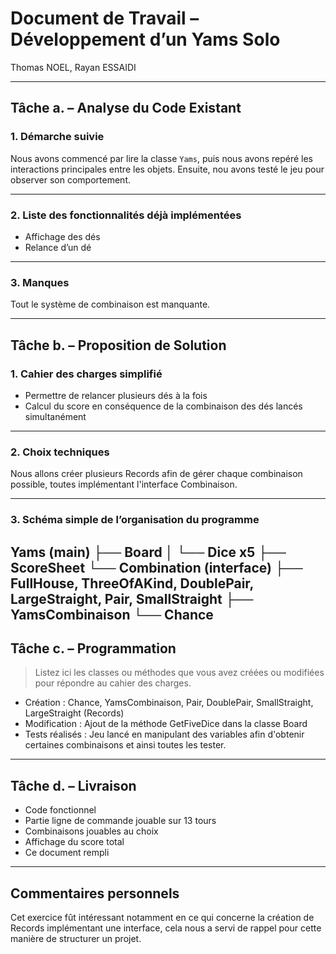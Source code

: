 # Document de Travail – Développement d’un Yams Solo

Thomas NOEL, Rayan ESSAIDI

---

## Tâche a. – Analyse du Code Existant

### 1. Démarche suivie  

Nous avons commencé par lire la classe `Yams`, puis nous avons repéré les interactions principales entre les objets. Ensuite, nou avons testé le jeu pour observer son comportement.

---

### 2. Liste des fonctionnalités déjà implémentées

- Affichage des dés  
- Relance d’un dé  

---

### 3. Manques

Tout le système de combinaison est manquante.

---

## Tâche b. – Proposition de Solution

### 1. Cahier des charges simplifié
 
- Permettre de relancer plusieurs dés à la fois  
- Calcul du score en conséquence de la combinaison des dés lancés simultanément

---

### 2. Choix techniques

Nous allons créer plusieurs Records afin de gérer chaque combinaison possible, toutes implémentant l'interface Combinaison.

---

### 3. Schéma simple de l’organisation du programme

Yams (main)
 ├── Board
 │    └── Dice x5
 ├── ScoreSheet
 └── Combination (interface)
       ├── FullHouse, ThreeOfAKind, DoublePair, LargeStraight, Pair, SmallStraight
       ├── YamsCombinaison
       └── Chance
---

## Tâche c. – Programmation

> Listez ici les classes ou méthodes que vous avez créées ou modifiées pour répondre au cahier des charges.

- Création : Chance, YamsCombinaison, Pair, DoublePair, SmallStraight, LargeStraight (Records)
- Modification : Ajout de la méthode GetFiveDice dans la classe Board
- Tests réalisés : Jeu lancé en manipulant des variables afin d'obtenir certaines combinaisons et ainsi toutes les tester. 

---

## Tâche d. – Livraison

- Code fonctionnel  
- Partie ligne de commande jouable sur 13 tours  
- Combinaisons jouables au choix
- Affichage du score total  
- Ce document rempli  
---

## Commentaires personnels 

Cet exercice fût intéressant notamment en ce qui concerne la création de Records implémentant une interface, cela nous a servi de rappel pour cette manière de structurer un projet.

